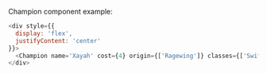 Champion component example:

```js
<div style={{
  display: 'flex',
  justifyContent: 'center'
}}>
  <Champion name='Xayah' cost={4} origin={['Ragewing']} classes={['Swiftshot']} />
</div>
```